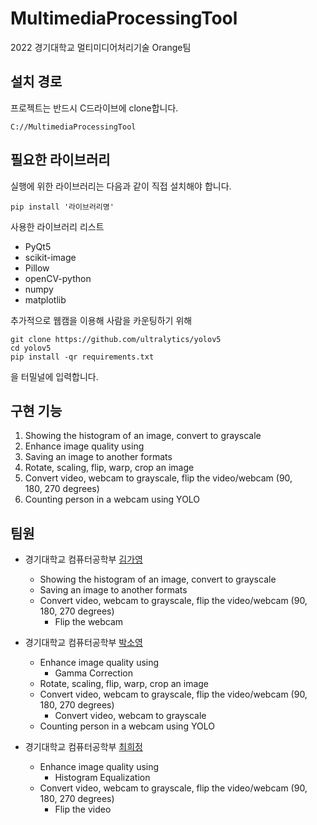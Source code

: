 # MultimediaProcessingTool

2022 경기대학교 멀티미디어처리기술 Orange팀


## 설치 경로

프로젝트는 반드시 C드라이브에 clone합니다.

    C://MultimediaProcessingTool

## 필요한 라이브러리
실행에 위한 라이브러리는 다음과 같이 직접 설치해야 합니다. 

    pip install '라이브러리명'
사용한 라이브러리 리스트
- PyQt5
- scikit-image
- Pillow
- openCV-python
- numpy
- matplotlib


추가적으로 웹캠을 이용해 사람을 카운팅하기 위해

    git clone https://github.com/ultralytics/yolov5
    cd yolov5
    pip install -qr requirements.txt
을 터밀널에 입력합니다.

## 구현 기능
1. Showing the histogram of an image, convert to grayscale
2. Enhance image quality using
3. Saving an image to another formats
4. Rotate, scaling, flip, warp, crop an image
5. Convert video, webcam to grayscale, flip the video/webcam (90, 180, 270 degrees)
6. Counting person in a webcam using YOLO

## 팀원
- 경기대학교 컴퓨터공학부 [김가영](https://github.com/gykim0923) 
    - Showing the histogram of an image, convert to grayscale
    - Saving an image to another formats
    - Convert video, webcam to grayscale, flip the video/webcam (90, 180, 270 degrees)
        - Flip the webcam


- 경기대학교 컴퓨터공학부 [박소영](https://github.com/soyoung125)  
    - Enhance image quality using
        - Gamma Correction
    - Rotate, scaling, flip, warp, crop an image
    - Convert video, webcam to grayscale, flip the video/webcam (90, 180, 270 degrees)
        - Convert video, webcam to grayscale
    - Counting person in a webcam using YOLO


- 경기대학교 컴퓨터공학부 [최희정](https://github.com/choihj00)  
    - Enhance image quality using
        - Histogram Equalization
    - Convert video, webcam to grayscale, flip the video/webcam (90, 180, 270 degrees)
        - Flip the video
